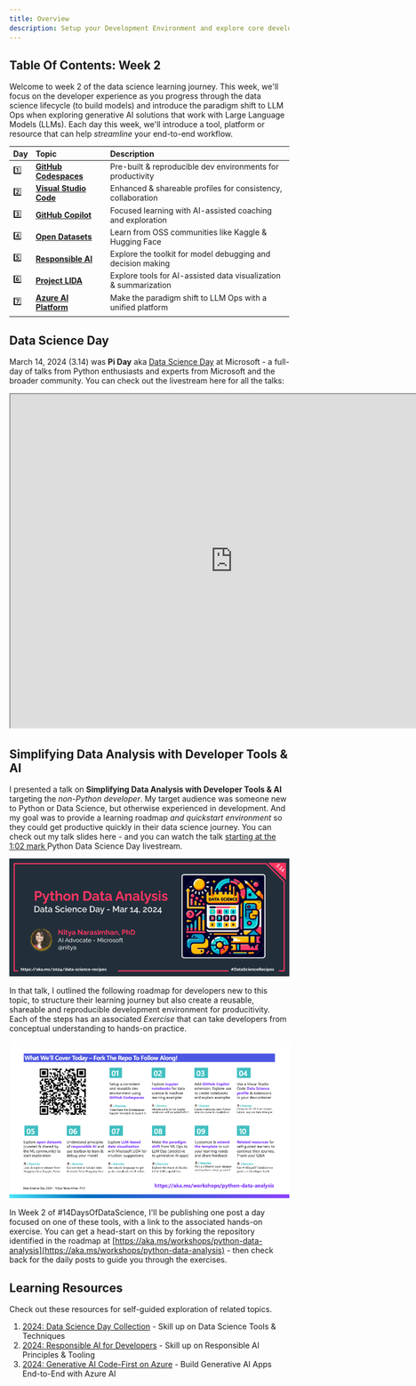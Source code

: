 ```yaml
---
title: Overview
description: Setup your Development Environment and explore core developer tools to streamline your end-to-end MLOps workflow
---
```


## Table Of Contents: Week 2

Welcome to week 2 of the data science learning journey. This week, we'll focus on the developer experience as you progress through the data science lifecycle (to build models) and introduce the paradigm shift to LLM Ops when exploring generative AI solutions that work with Large Language Models (LLMs). Each day this week, we'll introduce a tool, platform or resource that can help _streamline_ your end-to-end workflow.

| Day | Topic | Description |
|:---|:---|:---|
| 1️⃣ | [**GitHub Codespaces**](./1-codespaces.md) | Pre-built & reproducible dev environments for productivity |
| 2️⃣ | [**Visual Studio Code**](./2-vscode.md) | Enhanced & shareable profiles for consistency, collaboration |
| 3️⃣ | [**GitHub Copilot**](./3-github-copilot.md) | Focused learning with AI-assisted coaching and exploration |
| 4️⃣ | [**Open Datasets**](./4-open-datasets.md) | Learn from OSS communities like Kaggle & Hugging Face |
| 5️⃣ | [**Responsible AI**](./5-responsible-ai.md) | Explore the toolkit for model debugging and decision making |
| 6️⃣ | [**Project LIDA**](./6-project-lida.md) | Explore tools for AI-assisted data visualization & summarization |
| 7️⃣ | [**Azure AI Platform**](./7-azure-ai.md) | Make the paradigm shift to LLM Ops with a unified platform |
| | | |

## Data Science Day 

March 14, 2024 (3.14) was **Pi Day** aka [Data Science Day](https://devblogs.microsoft.com/python/python-data-science-day/) at Microsoft - a full-day of talks from Python enthusiasts and experts from Microsoft and the broader community. You can check out the livestream here for all the talks:

<iframe width="800" height="600" src="https://www.youtube.com/embed/scvDXfCMHYU" title="Python Data Science Day" frameborder="1"  allowfullscreen></iframe>

## Simplifying Data Analysis with Developer Tools & AI

I presented a talk on **Simplifying Data Analysis with Developer Tools & AI** targeting the _non-Python developer_. My target audience was someone new to Python or Data Science, but otherwise experienced in development. And my goal was to provide a learning roadmap _and quickstart environment_ so they could get productive quickly in their data science journey. You can check out my talk slides here - and you can watch the talk [starting at the 1:02 mark ](https://youtu.be/scvDXfCMHYU?t=3770) Python Data Science Day livestream.

![Week 2 image](./img/DatatScienceDay-DevTools-0.png)

In that talk, I outlined the following roadmap for developers new to this topic, to structure their learning journey but also create a reusable, shareable and reproducible development environment for producitivity. Each of the steps has an associated _Exercise_ that can take developers from conceptual understanding to hands-on practice.

![Dev Tools Roadmap](./img/DataScienceDay-Roadmap.png)

In Week 2 of #14DaysOfDataScience, I'll be publishing one post a day focused on one of these tools, with a link to the associated hands-on exercise. You can get a head-start on this by forking the repository identified in the roadmap at [https://aka.ms/workshops/python-data-analysis](https://aka.ms/workshops/python-data-analysis) - then check back for the daily posts to guide you through the exercises.

## Learning Resources

Check out these resources for self-guided exploration of related topics.
1. [2024: Data Science Day Collection](https://bit.ly/2024-datasci-collection) - Skill up on Data Science Tools & Techniques
1. [2024: Responsible AI for Developers](https://aka.ms/rai-hub/collection) - Skill up on Responsible AI Principles & Tooling
1. [2024: Generative AI Code-First on Azure](https://aka.ms/ai-studio/collection) - Build Generative AI Apps End-to-End with Azure AI
